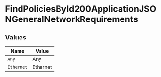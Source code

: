 # FindPoliciesById200ApplicationJSONGeneralNetworkRequirements


## Values

| Name       | Value      |
| ---------- | ---------- |
| `Any`      | Any        |
| `Ethernet` | Ethernet   |